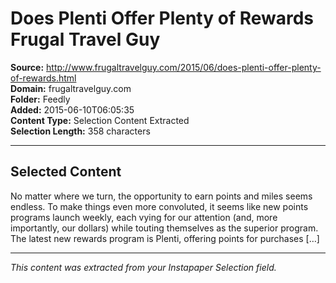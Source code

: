 # Does Plenti Offer Plenty of Rewards Frugal Travel Guy

**Source:** http://www.frugaltravelguy.com/2015/06/does-plenti-offer-plenty-of-rewards.html  
**Domain:** frugaltravelguy.com  
**Folder:** Feedly  
**Added:** 2015-06-10T06:05:35  
**Content Type:** Selection Content Extracted  
**Selection Length:** 358 characters  


---

## Selected Content

No matter where we turn, the opportunity to earn points and miles seems endless. To make things even more convoluted, it seems like new points programs launch weekly, each vying for our attention (and, more importantly, our dollars) while touting themselves as the superior program. The latest new rewards program is Plenti, offering points for purchases […]

---

*This content was extracted from your Instapaper Selection field.*